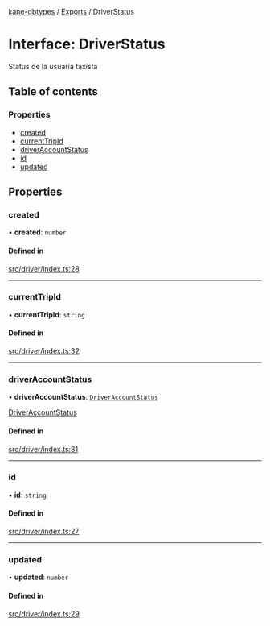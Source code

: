 [kane-dbtypes](../README.md) / [Exports](../modules.md) / DriverStatus

# Interface: DriverStatus

Status de la usuaria taxista

## Table of contents

### Properties

- [created](DriverStatus.md#created)
- [currentTripId](DriverStatus.md#currenttripid)
- [driverAccountStatus](DriverStatus.md#driveraccountstatus)
- [id](DriverStatus.md#id)
- [updated](DriverStatus.md#updated)

## Properties

### created

• **created**: `number`

#### Defined in

[src/driver/index.ts:28](https://github.com/gatitolabs/kane-dbtypes/blob/e33ffb5/src/driver/index.ts#L28)

___

### currentTripId

• **currentTripId**: `string`

#### Defined in

[src/driver/index.ts:32](https://github.com/gatitolabs/kane-dbtypes/blob/e33ffb5/src/driver/index.ts#L32)

___

### driverAccountStatus

• **driverAccountStatus**: [`DriverAccountStatus`](../modules.md#driveraccountstatus)

[DriverAccountStatus](../modules.md#driveraccountstatus)

#### Defined in

[src/driver/index.ts:31](https://github.com/gatitolabs/kane-dbtypes/blob/e33ffb5/src/driver/index.ts#L31)

___

### id

• **id**: `string`

#### Defined in

[src/driver/index.ts:27](https://github.com/gatitolabs/kane-dbtypes/blob/e33ffb5/src/driver/index.ts#L27)

___

### updated

• **updated**: `number`

#### Defined in

[src/driver/index.ts:29](https://github.com/gatitolabs/kane-dbtypes/blob/e33ffb5/src/driver/index.ts#L29)
